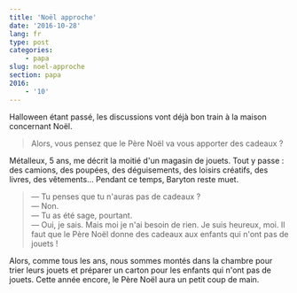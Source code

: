 ```yaml
---
title: 'Noël approche'
date: '2016-10-28'
lang: fr
type: post
categories:
    - papa
slug: noel-approche
section: papa
2016:
    - '10'
---
```


Halloween étant passé, les discussions vont déjà bon train à la maison concernant Noël.

<!-- more -->

> Alors, vous pensez que le Père Noël va vous apporter des cadeaux ?

Métalleux, 5 ans, me décrit la moitié d'un magasin de jouets. Tout y passe : des camions, des poupées, des déguisements, des loisirs créatifs, des livres, des vêtements… Pendant ce temps, Baryton reste muet. 

> — Tu penses que tu n'auras pas de cadeaux ?  
> — Non.  
> — Tu as été sage, pourtant.  
> — Oui, je sais. Mais moi je n'ai besoin de rien. Je suis heureux, moi. Il faut que le Père Noël donne des cadeaux aux enfants qui n'ont pas de jouets !

Alors, comme tous les ans, nous sommes montés dans la chambre pour trier leurs jouets et préparer un carton pour les enfants qui n'ont pas de jouets. Cette année encore, le Père Noël aura un petit coup de main.
